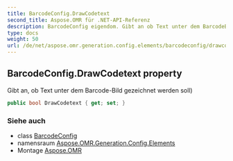 ```yaml
---
title: BarcodeConfig.DrawCodetext
second_title: Aspose.OMR für .NET-API-Referenz
description: BarcodeConfig eigendom. Gibt an ob Text unter dem BarcodeBild gezeichnet werden soll
type: docs
weight: 50
url: /de/net/aspose.omr.generation.config.elements/barcodeconfig/drawcodetext/
---
```

## BarcodeConfig.DrawCodetext property

Gibt an, ob Text unter dem Barcode-Bild gezeichnet werden soll)

```csharp
public bool DrawCodetext { get; set; }
```

### Siehe auch

* class [BarcodeConfig](../)
* namensraum [Aspose.OMR.Generation.Config.Elements](../../barcodeconfig/)
* Montage [Aspose.OMR](../../../)


